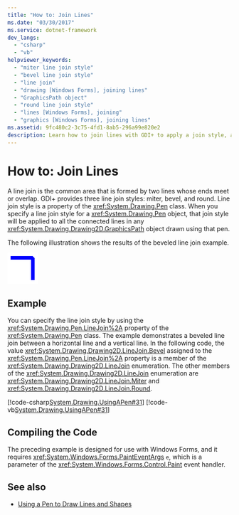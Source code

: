 ```yaml
---
title: "How to: Join Lines"
ms.date: "03/30/2017"
ms.service: dotnet-framework
dev_langs:
  - "csharp"
  - "vb"
helpviewer_keywords:
  - "miter line join style"
  - "bevel line join style"
  - "line join"
  - "drawing [Windows Forms], joining lines"
  - "GraphicsPath object"
  - "round line join style"
  - "lines [Windows Forms], joining"
  - "graphics [Windows Forms], joining lines"
ms.assetid: 9fc480c2-3c75-4fd1-8ab5-296a99e820e2
description: Learn how to join lines with GDI+ to apply a join style, a property of the Pen class, to all connected lines in any GraphicsPath object drawn using that pen.
---
```

# How to: Join Lines

A line join is the common area that is formed by two lines whose ends meet or overlap. GDI+ provides three line join styles: miter, bevel, and round. Line join style is a property of the <xref:System.Drawing.Pen> class. When you specify a line join style for a <xref:System.Drawing.Pen> object, that join style will be applied to all the connected lines in any <xref:System.Drawing.Drawing2D.GraphicsPath> object drawn using that pen.

The following illustration shows the results of the beveled line join example.

![Illustration that shows joined lines.](./media/how-to-join-lines/joined-beveled-lines.gif)

## Example

You can specify the line join style by using the <xref:System.Drawing.Pen.LineJoin%2A> property of the <xref:System.Drawing.Pen> class. The example demonstrates a beveled line join between a horizontal line and a vertical line. In the following code, the value <xref:System.Drawing.Drawing2D.LineJoin.Bevel> assigned to the <xref:System.Drawing.Pen.LineJoin%2A> property is a member of the <xref:System.Drawing.Drawing2D.LineJoin> enumeration. The other members of the <xref:System.Drawing.Drawing2D.LineJoin> enumeration are <xref:System.Drawing.Drawing2D.LineJoin.Miter> and <xref:System.Drawing.Drawing2D.LineJoin.Round>.

[!code-csharp[System.Drawing.UsingAPen#31](~/samples/snippets/csharp/VS_Snippets_Winforms/System.Drawing.UsingAPen/CS/Class1.cs#31)]
[!code-vb[System.Drawing.UsingAPen#31](~/samples/snippets/visualbasic/VS_Snippets_Winforms/System.Drawing.UsingAPen/VB/Class1.vb#31)]

## Compiling the Code

The preceding example is designed for use with Windows Forms, and it requires <xref:System.Windows.Forms.PaintEventArgs> `e`, which is a parameter of the <xref:System.Windows.Forms.Control.Paint> event handler.

## See also

- [Using a Pen to Draw Lines and Shapes](using-a-pen-to-draw-lines-and-shapes.md)
